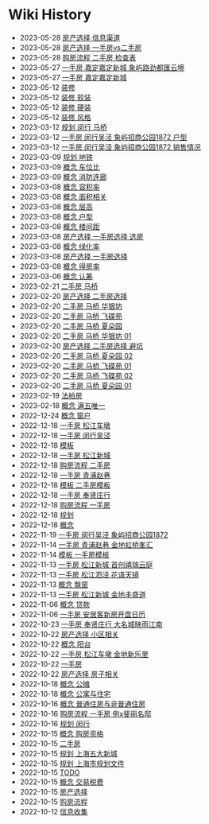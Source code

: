 # Wiki History

- 2023-05-28        [房产选择 信息渠道](/0082_房产选择_信息渠道)
- 2023-05-28        [房产选择 一手房vs二手房](/0084_房产选择_一手房vs二手房)
- 2023-05-28        [购房流程 二手房 检查表](/0083_购房流程_二手房_检查表)
- 2023-05-27        [一手房 嘉定嘉定新城 象屿路劲都匯云境](/0081_一手房_嘉定嘉定新城_象屿路劲都匯云境)
- 2023-05-27        [一手房 嘉定嘉定新城](/0080_一手房_嘉定嘉定新城)
- 2023-05-12        [装修](/0076_装修)
- 2023-05-12        [装修 软装](/0078_装修_软装)
- 2023-05-12        [装修 硬装](/0077_装修_硬装)
- 2023-05-12        [装修 风格](/0079_装修_风格)
- 2023-03-12        [规划 闵行 马桥](/0073_规划_闵行_马桥)
- 2023-03-12        [一手房 闵行吴泾 象屿招商公园1872 户型](/0075_一手房_闵行吴泾_象屿招商公园1872_户型)
- 2023-03-12        [一手房 闵行吴泾 象屿招商公园1872 销售情况](/0074_一手房_闵行吴泾_象屿招商公园1872_销售情况)
- 2023-03-09        [规划 地铁](/0072_规划_地铁)
- 2023-03-09        [概念 车位比](/0071_概念_车位比)
- 2023-03-09        [概念 消防连廊](/0070_概念_消防连廊)
- 2023-03-08        [概念 容积率](/0061_概念_容积率)
- 2023-03-08        [概念 面积相关](/0067_概念_面积相关)
- 2023-03-08        [概念 层高](/0065_概念_层高)
- 2023-03-08        [概念 户型](/0064_概念_户型)
- 2023-03-08        [概念 楼间距](/0063_概念_楼间距)
- 2023-03-08        [房产选择 一手房选择 选房](/0069_房产选择_一手房选择_选房)
- 2023-03-08        [概念 绿化率](/0062_概念_绿化率)
- 2023-03-08        [房产选择 一手房选择](/0068_房产选择_一手房选择)
- 2023-03-08        [概念 得房率](/0066_概念_得房率)
- 2023-03-06        [概念 认筹](/0060_概念_认筹)
- 2023-02-21        [二手房 马桥](/0059_二手房_马桥)
- 2023-02-20        [房产选择 二手房选择](/0050_房产选择_二手房选择)
- 2023-02-20        [二手房 马桥 华银坊](/0054_二手房_马桥_华银坊)
- 2023-02-20        [二手房 马桥 飞碟苑](/0052_二手房_马桥_飞碟苑)
- 2023-02-20        [二手房 马桥 夏朵园](/0053_二手房_马桥_夏朵园)
- 2023-02-20        [二手房 马桥 华银坊 01](/0055_二手房_马桥_华银坊_01)
- 2023-02-20        [房产选择 二手房选择 避坑](/0049_房产选择_二手房选择_避坑)
- 2023-02-20        [二手房 马桥 夏朵园 02](/0057_二手房_马桥_夏朵园_02)
- 2023-02-20        [二手房 马桥 飞碟苑 01](/0051_二手房_马桥_飞碟苑_01)
- 2023-02-20        [二手房 马桥 飞碟苑 02](/0058_二手房_马桥_飞碟苑_02)
- 2023-02-20        [二手房 马桥 夏朵园 01](/0056_二手房_马桥_夏朵园_01)
- 2023-02-19        [法拍房](/0048_法拍房)
- 2023-02-18        [概念 满五唯一](/0047_概念_满五唯一)
- 2022-12-24        [概念 窗户](/0046_概念_窗户)
- 2022-12-18        [一手房 松江车墩](/0043_一手房_松江车墩)
- 2022-12-18        [一手房 闵行吴泾](/0040_一手房_闵行吴泾)
- 2022-12-18        [模板](/0034_模板)
- 2022-12-18        [一手房 松江新城](/0038_一手房_松江新城)
- 2022-12-18        [购房流程 二手房](/0045_购房流程_二手房)
- 2022-12-18        [一手房 青浦赵巷](/0041_一手房_青浦赵巷)
- 2022-12-18        [模板 二手房模板](/0035_模板_二手房模板)
- 2022-12-18        [一手房 奉贤庄行](/0042_一手房_奉贤庄行)
- 2022-12-18        [购房流程 一手房](/0044_购房流程_一手房)
- 2022-12-18        [规划](/0037_规划)
- 2022-12-18        [概念](/0033_概念)
- 2022-11-19        [一手房 闵行吴泾 象屿招商公园1872](/0032_一手房_闵行吴泾_象屿招商公园1872)
- 2022-11-14        [一手房 青浦赵巷 金地虹桥峯汇](/0030_一手房_青浦赵巷_金地虹桥峯汇)
- 2022-11-14        [模板 一手房模板](/0029_模板_一手房模板)
- 2022-11-13        [一手房 松江新城 首创禧瑞云庭](/0028_一手房_松江新城_首创禧瑞云庭)
- 2022-11-13        [一手房 松江泗泾 花语天镜](/0025_一手房_松江泗泾_花语天镜)
- 2022-11-13        [概念 飘窗](/0026_概念_飘窗)
- 2022-11-13        [一手房 松江新城 金地丰盛道](/0027_一手房_松江新城_金地丰盛道)
- 2022-11-06        [概念 贷款](/0023_概念_贷款)
- 2022-11-06        [一手房 安居客新房开盘日历](/0024_一手房_安居客新房开盘日历)
- 2022-10-23        [一手房 奉贤庄行 大名城映雨江南](/0022_一手房_奉贤庄行_大名城映雨江南)
- 2022-10-22        [房产选择 小区相关](/0017_房产选择_小区相关)
- 2022-10-22        [概念 阳台](/0018_概念_阳台)
- 2022-10-22        [一手房 松江车墩 金地新乐里](/0021_一手房_松江车墩_金地新乐里)
- 2022-10-22        [一手房](/0020_一手房)
- 2022-10-22        [房产选择 房子相关](/0019_房产选择_房子相关)
- 2022-10-18        [概念 公摊](/0015_概念_公摊)
- 2022-10-18        [概念 公寓与住宅](/0016_概念_公寓与住宅)
- 2022-10-16        [概念 普通住房与非普通住房](/0014_概念_普通住房与非普通住房)
- 2022-10-16        [购房流程 一手房 例x斐丽名邸](/0013_购房流程_一手房_例x斐丽名邸)
- 2022-10-16        [规划 闵行](/0012_规划_闵行)
- 2022-10-15        [概念 购房资格](/0004_概念_购房资格)
- 2022-10-15        [二手房](/0005_二手房)
- 2022-10-15        [规划 上海五大新城](/0011_规划_上海五大新城)
- 2022-10-15        [规划 上海市规划文件](/0010_规划_上海市规划文件)
- 2022-10-15        [TODO](/0006_TODO)
- 2022-10-15        [概念 交易税费](/0008_概念_交易税费)
- 2022-10-15        [房产选择](/0009_房产选择)
- 2022-10-15        [购房流程](/0007_购房流程)
- 2022-10-12        [信息收集](/0003_信息收集)
